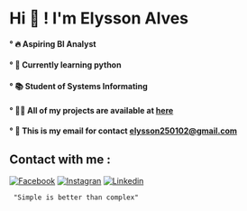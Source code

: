 # Hi 🧠 ! I'm Elysson Alves 
#### ° 🔥 Aspiring BI Analyst
#### ° 🐍 Currently learning python
#### ° 📚 Student of Systems Informating
#### ° 👨‍💻 All of my projects are available at [here](https://github.com/ElyssonAlvs?tab=repositories)
#### ° 📧 This is my email for contact elysson250102@gmail.com
## Contact with me : 
[![Facebook](https://img.shields.io/badge/Facebook-1877F2?style=for-the-badge&logo=facebook&logoColor=white)](https://www.facebook.com/elysson.alves.142/)
[![Instagran](https://img.shields.io/badge/Instagram-E4405F?style=for-the-badge&logo=instagram&logoColor=white)](https://www.instagram.com/elysson_alvs/)
[![Linkedin](https://img.shields.io/badge/LinkedIn-0077B5?style=for-the-badge&logo=linkedin&logoColor=white)](https://www.linkedin.com/in/elysson-alves-533a29239/)

``` "Simple is better than complex"```

